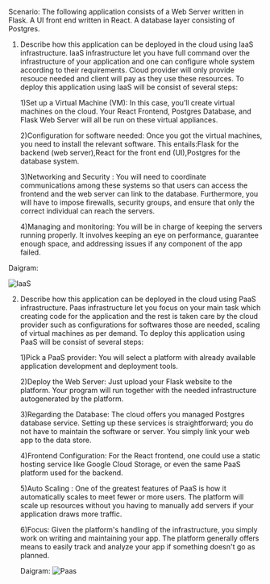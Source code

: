 Scenario: The following application consists of a Web Server written in Flask. A UI front end written in React. A database layer consisting of Postgres.

1) Describe how this application can be deployed in the cloud using IaaS infrastructure.
   IaaS infrastructure let you have full command over the infrastructure of your application and one can configure whole system according to their requirements. Cloud provider will only provide resouce needed and 
   client will pay as they use these resources.
   To deploy this application using IaaS will be consist of several steps:
   
   1)Set up a Virtual Machine (VM):
    In this case, you’ll create virtual machines on the cloud. Your React Frontend, Postgres Database, and Flask Web Server will all be run on these virtual appliances.
   
   2)Configuration for software needed:
     Once you got the virtual machines, you need to install the relevant software. This entails:Flask for the backend (web server),React for the front end (UI),Postgres for the database system.

   3)Networking and Security :
    You will need to coordinate communications among these systems so that users can access the frontend and the web server can link to the database. Furthermore, you will have to impose firewalls, security groups, 
    and ensure that only the correct individual can reach the servers.

   4)Managing and monitoring:
    You will be in charge of keeping the servers running properly. It involves keeping an eye on performance, guarantee enough space, and addressing issues if any component of the app failed.

  Daigram:



   
  
 ![IaaS](https://github.com/user-attachments/assets/7d6c49a2-66e4-467b-a947-8345b7b7a655)


 2) Describe how this application can be deployed in the cloud using PaaS infrastructure.
    Paas infrastructure let you focus on your main task which creating code for the application and the rest is taken care by the cloud provider such as configurations for softwares those are needed, scaling of 
    virtual machines as per demand.
     To deploy this application using PaaS will be consist of several steps:

    1)Pick a PaaS provider:
     You will select a platform with already available application development and deployment tools.
    
    2)Deploy the Web Server:
    Just upload your Flask website to the platform. Your program will run together with the needed infrastructure autogenerated by the platform.

    3)Regarding the Database:
    The cloud offers you managed Postgres database service. Setting up these services is straightforward; you do not have to maintain the software or server. You simply link your web app to the data store.


    4)Frontend Configuration:
    For the React frontend, one could use a static hosting service like Google Cloud Storage, or even the same PaaS platform used for the backend.

    5)Auto Scaling :
    One of the greatest features of PaaS is how it automatically scales to meet fewer or more users. The platform will scale up resources without you having to manually add servers if your application draws more 
    traffic.

    6)Focus:
    Given the platform's handling of the infrastructure, you simply work on writing and maintaining your app. The platform generally offers means to easily track and analyze your app if something doesn't go as 
    planned.

    Daigram:
![Paas](https://github.com/user-attachments/assets/81c5cd0b-5c41-45c9-96ce-b398cbc0fa80)
